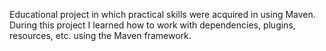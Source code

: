 Educational project in which practical skills were acquired in using Maven. During this project I learned how to work 
with dependencies, plugins, resources, etc. using the Maven framework.
